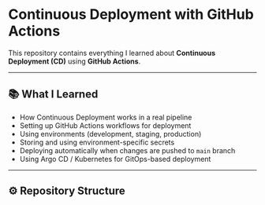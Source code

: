 #  Continuous Deployment with GitHub Actions

This repository contains everything I learned about **Continuous Deployment (CD)** using **GitHub Actions**.

---

## 📚 What I Learned

- How Continuous Deployment works in a real pipeline
- Setting up GitHub Actions workflows for deployment
- Using environments (development, staging, production)
- Storing and using environment-specific secrets
- Deploying automatically when changes are pushed to `main` branch
- Using Argo CD / Kubernetes for GitOps-based deployment

---

## ⚙️ Repository Structure

